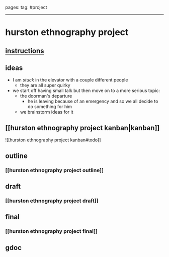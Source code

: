 pages: 
tag: #project

___

# hurston ethnography project 
## [instructions](https://docs.google.com/document/d/15g5EVGEKa8gQADNOHqclKGC3MB-VGygGOC-mMBdxaz8/edit)


## ideas
- I am _stuck_ in the elevator with a couple different people
	- they are all super quirky 
- we start off having small talk but then move on to a more serious topic:
	- the doorman's departure
		- he is leaving because of an emergency and so we all decide to do something for him
	- we brainstorm ideas for it


## [[hurston ethnography project kanban|kanban]]
![[hurston ethnography project kanban#todo]]


## outline
### [[hurston ethnography project outline]]


## draft
### [[hurston ethnography project draft]]


## final
### [[hurston ethnography project final]]


## gdoc
